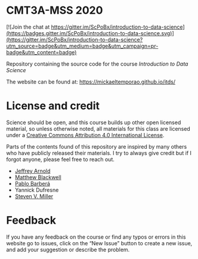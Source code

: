 # CMT3A-MSS 2020

[![Join the chat at https://gitter.im/ScPoBx/introduction-to-data-science](https://badges.gitter.im/ScPoBx/introduction-to-data-science.svg)](https://gitter.im/ScPoBx/introduction-to-data-science?utm_source=badge&utm_medium=badge&utm_campaign=pr-badge&utm_content=badge)

Repository containing the source code for the course *Introduction to Data Science*

The website can be found at: https://mickaeltemporao.github.io/itds/

# License and credit

Science should be open, and this course builds up other open licensed material, so unless otherwise noted, all materials for this class are licensed under a <a rel="license" href="https://creativecommons.org/licenses/by/4.0/">Creative Commons Attribution 4.0 International License</a>.

Parts of the contents found of this repository are inspired by many others who have publicly released their materials.
I try to always give credit but if I forgot anyone, please feel free to reach out.

- [Jeffrey Arnold](http://www.jrnold.me/)
- [Matthew Blackwell](https://mattblackwell.org/)
- [Pablo Barberá](http://pablobarbera.com/)
- Yannick Dufresne
- [Steven V. Miller](http://svmiller.com/)

# Feedback
If you have any feedback on the course or find any typos or errors in this website go to issues, click on the “New Issue” button to create a new issue, and add your suggestion or describe the problem.

